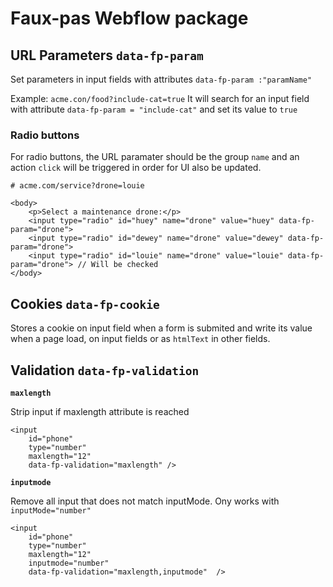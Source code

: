 # Faux-pas Webflow package

## URL Parameters `data-fp-param`

Set parameters in input fields with attributes
`data-fp-param :"paramName"`

Example: `acme.con/food?include-cat=true`
It will search for an input field with attribute `data-fp-param = "include-cat"`
and set its value to `true`

### Radio buttons

For radio buttons, the URL paramater should be the group `name` and an action `click` will be triggered in order for UI also be updated.

```
# acme.com/service?drone=louie

<body>
    <p>Select a maintenance drone:</p>
    <input type="radio" id="huey" name="drone" value="huey" data-fp-param="drone">
    <input type="radio" id="dewey" name="drone" value="dewey" data-fp-param="drone">
    <input type="radio" id="louie" name="drone" value="louie" data-fp-param="drone"> // Will be checked
</body>
```

## Cookies `data-fp-cookie`

Stores a cookie on input field when a form is submited and write its value when a page load, on input fields or as `htmlText` in other fields.

## Validation `data-fp-validation`

**`maxlength`**

Strip input if maxlength attribute is reached

```
<input
    id="phone"
    type="number"
    maxlength="12"
    data-fp-validation="maxlength" />
```

**`inputmode`**

Remove all input that does not match inputMode.
Ony works with `inputMode="number"`

```
<input
    id="phone"
    type="number"
    maxlength="12"
    inputmode="number"
    data-fp-validation="maxlength,inputmode"  />
```

